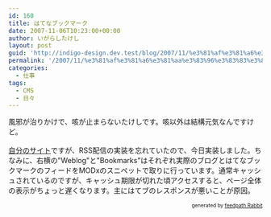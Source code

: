 ```yaml
---
id: 160
title: はてなブックマーク
date: 2007-11-06T10:23:00+00:00
author: いがらしたけし
layout: post
guid: 'http://indigo-design.dev.test/blog/2007/11/%e3%81%af%e3%81%a6%e3%81%aa%e3%83%96%e3%83%83%e3%82%af%e3%83%9e%e3%83%bc%e3%82%af/'
permalink: '/2007/11/%e3%81%af%e3%81%a6%e3%81%aa%e3%83%96%e3%83%83%e3%82%af%e3%83%9e%e3%83%bc%e3%82%af/'
categories:
  - 仕事
tags:
  - CMS
  - 日々
---
```

風邪が治りかけで、咳が止まらないたけしです。咳以外は結構元気なんですけど。<br /><br /><a href="http://www.idw.jp/" target="_blank">自分のサイト</a>ですが、RSS配信の実装を忘れていたので、今日実装しました。ちなみに、右横の"Weblog"と"Bookmarks"はそれぞれ実際のブログとはてなブックマークのフィードをMODxのスニペットで取りに行っています。通常キャッシュされているのですが、キャッシュ期限が切れた頃アクセスすると、ページ全体の表示がちょっと遅くなります。主にはてブのレスポンスが悪いことが原因。<!--feedpath info start--><div style="text-align: right;font-size: 10px">&nbsp;&nbsp;<span>generated by <a href="http://feedpath.jp" title="feedpath Rabbit" target="_blank">feedpath Rabbit</a></span></div><!--feedpath info end-->